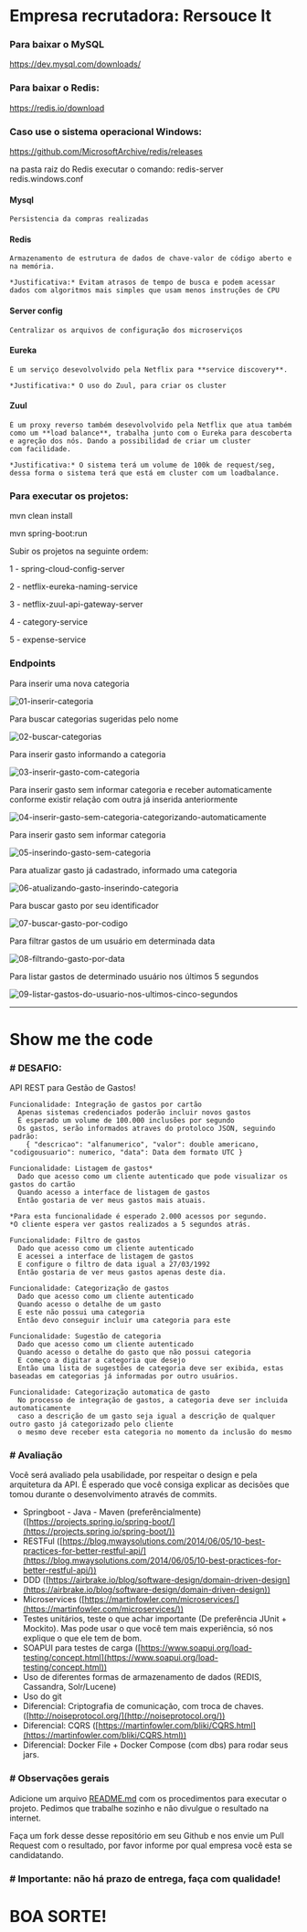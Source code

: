 # Empresa recrutadora: Rersouce It

### Para baixar o MySQL
https://dev.mysql.com/downloads/

### Para baixar o Redis: 
https://redis.io/download

### Caso use o sistema operacional Windows:
https://github.com/MicrosoftArchive/redis/releases

na pasta raiz do Redis executar o comando: redis-server redis.windows.conf


#### Mysql
    Persistencia da compras realizadas
	
#### Redis
	Armazenamento de estrutura de dados de chave-valor de código aberto e na memória.
	
	*Justificativa:* Evitam atrasos de tempo de busca e podem acessar dados com algoritmos mais simples que usam menos instruções de CPU
	
#### Server config
	Centralizar os arquivos de configuração dos microserviços
	
#### Eureka
    É um serviço desevolvolvido pela Netflix para **service discovery**.

    *Justificativa:* O uso do Zuul, para criar os cluster

#### Zuul
    É um proxy reverso também desevolvolvido pela Netflix que atua também como um **load balance**, trabalha junto com o Eureka para descoberta e agreção dos nós. Dando a possibilidad de criar um cluster
    com facilidade.
    
    *Justificativa:* O sistema terá um volume de 100k de request/seg, dessa forma o sistema terá que está em cluster com um loadbalance.


### Para executar os projetos:
mvn clean install

mvn spring-boot:run

Subir os projetos na seguinte ordem:

1 - spring-cloud-config-server

2 - netflix-eureka-naming-service

3 - netflix-zuul-api-gateway-server

4 - category-service

5 - expense-service

### Endpoints

Para inserir uma nova categoria

![01-inserir-categoria](img/01-inserir-categoria.PNG)

Para buscar categorias sugeridas pelo nome

![02-buscar-categorias](img/02-buscar-categorias.PNG)

Para inserir gasto informando a categoria

![03-inserir-gasto-com-categoria](img/03-inserir-gasto-com-categoria.PNG)

Para inserir gasto sem informar categoria e receber automaticamente conforme existir relação com outra já inserida anteriormente

![04-inserir-gasto-sem-categoria-categorizando-automaticamente](img/04-inserir-gasto-sem-categoria-categorizando-automaticamente.PNG)

Para inserir gasto sem informar categoria

![05-inserindo-gasto-sem-categoria](img/05-inserindo-gasto-sem-categoria.PNG)

Para atualizar gasto já cadastrado, informado uma categoria

![06-atualizando-gasto-inserindo-categoria](img/06-atualizando-gasto-inserindo-categoria.PNG)

Para buscar gasto por seu identificador

![07-buscar-gasto-por-codigo](img/07-buscar-gasto-por-codigo.PNG)

Para filtrar gastos de um usuário em determinada data

![08-filtrando-gasto-por-data](img/08-filtrando-gasto-por-data.PNG)

Para listar gastos de determinado usuário nos últimos 5 segundos

![09-listar-gastos-do-usuario-nos-ultimos-cinco-segundos](img/09-listar-gastos-do-usuario-nos-ultimos-cinco-segundos.PNG)

---------------------------------------------------------
# Show me the code

### # DESAFIO:

API REST para Gestão de Gastos!

```
Funcionalidade: Integração de gastos por cartão
  Apenas sistemas credenciados poderão incluir novos gastos
  É esperado um volume de 100.000 inclusões por segundo
  Os gastos, serão informados atraves do protoloco JSON, seguindo padrão:
    { "descricao": "alfanumerico", "valor": double americano, "codigousuario": numerico, "data": Data dem formato UTC }
```
```
Funcionalidade: Listagem de gastos*
  Dado que acesso como um cliente autenticado que pode visualizar os gastos do cartão
  Quando acesso a interface de listagem de gastos
  Então gostaria de ver meus gastos mais atuais.
 
*Para esta funcionalidade é esperado 2.000 acessos por segundo.
*O cliente espera ver gastos realizados a 5 segundos atrás.
```
```
Funcionalidade: Filtro de gastos
  Dado que acesso como um cliente autenticado
  E acessei a interface de listagem de gastos
  E configure o filtro de data igual a 27/03/1992
  Então gostaria de ver meus gastos apenas deste dia.
```
```
Funcionalidade: Categorização de gastos
  Dado que acesso como um cliente autenticado
  Quando acesso o detalhe de um gasto
  E este não possui uma categoria
  Então devo conseguir incluir uma categoria para este
```
```
Funcionalidade: Sugestão de categoria
  Dado que acesso como um cliente autenticado
  Quando acesso o detalhe do gasto que não possui categoria
  E começo a digitar a categoria que desejo
  Então uma lista de sugestões de categoria deve ser exibida, estas baseadas em categorias já informadas por outro usuários.
```
```
Funcionalidade: Categorização automatica de gasto
  No processo de integração de gastos, a categoria deve ser incluida automaticamente 
  caso a descrição de um gasto seja igual a descrição de qualquer outro gasto já categorizado pelo cliente
  o mesmo deve receber esta categoria no momento da inclusão do mesmo
```
### # Avaliação

Você será avaliado pela usabilidade, por respeitar o design e pela arquitetura da API. 
É esperado que você consiga explicar as decisões que tomou durante o desenvolvimento através de commits.

* Springboot - Java - Maven (preferêncialmente) ([https://projects.spring.io/spring-boot/](https://projects.spring.io/spring-boot/))
* RESTFul ([https://blog.mwaysolutions.com/2014/06/05/10-best-practices-for-better-restful-api/](https://blog.mwaysolutions.com/2014/06/05/10-best-practices-for-better-restful-api/))
* DDD ([https://airbrake.io/blog/software-design/domain-driven-design](https://airbrake.io/blog/software-design/domain-driven-design))
* Microservices ([https://martinfowler.com/microservices/](https://martinfowler.com/microservices/))
* Testes unitários, teste o que achar importante (De preferência JUnit + Mockito). Mas pode usar o que você tem mais experiência, só nos explique o que ele tem de bom.
* SOAPUI para testes de carga ([https://www.soapui.org/load-testing/concept.html](https://www.soapui.org/load-testing/concept.html))
* Uso de diferentes formas de armazenamento de dados (REDIS, Cassandra, Solr/Lucene)
* Uso do git
* Diferencial: Criptografia de comunicação, com troca de chaves. ([http://noiseprotocol.org/](http://noiseprotocol.org/))
* Diferencial: CQRS ([https://martinfowler.com/bliki/CQRS.html](https://martinfowler.com/bliki/CQRS.html)) 
* Diferencial: Docker File + Docker Compose (com dbs) para rodar seus jars.

### # Observações gerais

Adicione um arquivo [README.md](http://README.md) com os procedimentos para executar o projeto.
Pedimos que trabalhe sozinho e não divulgue o resultado na internet.

Faça um fork desse desse repositório em seu Github e nos envie um Pull Request com o resultado, por favor informe por qual empresa você esta se candidatando.

### # Importante: não há prazo de entrega, faça com qualidade!

# BOA SORTE!
